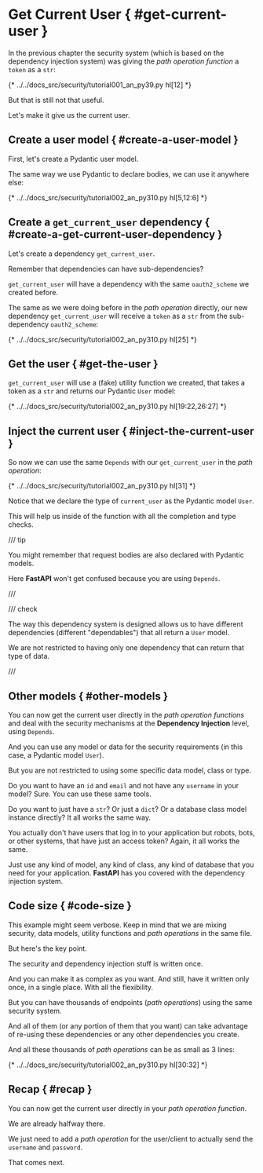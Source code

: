 # Get Current User { #get-current-user }

In the previous chapter the security system (which is based on the dependency injection system) was giving the *path operation function* a `token` as a `str`:

{* ../../docs_src/security/tutorial001_an_py39.py hl[12] *}

But that is still not that useful.

Let's make it give us the current user.

## Create a user model { #create-a-user-model }

First, let's create a Pydantic user model.

The same way we use Pydantic to declare bodies, we can use it anywhere else:

{* ../../docs_src/security/tutorial002_an_py310.py hl[5,12:6] *}

## Create a `get_current_user` dependency { #create-a-get-current-user-dependency }

Let's create a dependency `get_current_user`.

Remember that dependencies can have sub-dependencies?

`get_current_user` will have a dependency with the same `oauth2_scheme` we created before.

The same as we were doing before in the *path operation* directly, our new dependency `get_current_user` will receive a `token` as a `str` from the sub-dependency `oauth2_scheme`:

{* ../../docs_src/security/tutorial002_an_py310.py hl[25] *}

## Get the user { #get-the-user }

`get_current_user` will use a (fake) utility function we created, that takes a token as a `str` and returns our Pydantic `User` model:

{* ../../docs_src/security/tutorial002_an_py310.py hl[19:22,26:27] *}

## Inject the current user { #inject-the-current-user }

So now we can use the same `Depends` with our `get_current_user` in the *path operation*:

{* ../../docs_src/security/tutorial002_an_py310.py hl[31] *}

Notice that we declare the type of `current_user` as the Pydantic model `User`.

This will help us inside of the function with all the completion and type checks.

/// tip

You might remember that request bodies are also declared with Pydantic models.

Here **FastAPI** won't get confused because you are using `Depends`.

///

/// check

The way this dependency system is designed allows us to have different dependencies (different "dependables") that all return a `User` model.

We are not restricted to having only one dependency that can return that type of data.

///

## Other models { #other-models }

You can now get the current user directly in the *path operation functions* and deal with the security mechanisms at the **Dependency Injection** level, using `Depends`.

And you can use any model or data for the security requirements (in this case, a Pydantic model `User`).

But you are not restricted to using some specific data model, class or type.

Do you want to have an `id` and `email` and not have any `username` in your model? Sure. You can use these same tools.

Do you want to just have a `str`? Or just a `dict`? Or a database class model instance directly? It all works the same way.

You actually don't have users that log in to your application but robots, bots, or other systems, that have just an access token? Again, it all works the same.

Just use any kind of model, any kind of class, any kind of database that you need for your application. **FastAPI** has you covered with the dependency injection system.

## Code size { #code-size }

This example might seem verbose. Keep in mind that we are mixing security, data models, utility functions and *path operations* in the same file.

But here's the key point.

The security and dependency injection stuff is written once.

And you can make it as complex as you want. And still, have it written only once, in a single place. With all the flexibility.

But you can have thousands of endpoints (*path operations*) using the same security system.

And all of them (or any portion of them that you want) can take advantage of re-using these dependencies or any other dependencies you create.

And all these thousands of *path operations* can be as small as 3 lines:

{* ../../docs_src/security/tutorial002_an_py310.py hl[30:32] *}

## Recap { #recap }

You can now get the current user directly in your *path operation function*.

We are already halfway there.

We just need to add a *path operation* for the user/client to actually send the `username` and `password`.

That comes next.
